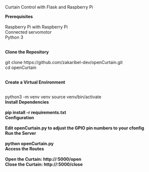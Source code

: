 Curtain Control with Flask and Raspberry Pi

<b>Prerequisites</b> <br> <br>
Raspberry Pi with Raspberry Pi <br>
Connected servomotor <br>
Python 3

<br>
<b>Clone the Repository</b> <br>
<br>
git clone https://github.com/zakaribel-dev/openCurtain.git <br>
cd openCurtain <br> <br>

<b>Create a Virtual Environment</b>

<br>
python3 -m venv venv
source venv/bin/activate

<br>
<b>Install Dependencies <b/> <br> <br>
pip install -r requirements.txt

<br>
<b>Configuration <b/> <br><br>
Edit openCurtain.py to adjust the GPIO pin numbers to your cfonfig

<br>
<b>Run the Server <b/> <br><br>
python openCurtain.py

<br>
<b>Access the Routes <b/> <br><br>
Open the Curtain: http://<RaspberryPiAddress>:5000/open <br>
Close the Curtain: http://<RaspberryPiAddress>:5000/close
